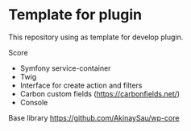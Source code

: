 # Template for plugin
This repository using as template for develop plugin.

Score
 - Symfony service-container
 - Twig
 - Interface for create action and filters
 - Carbon custom fields (https://carbonfields.net/)
 - Console
 
Base library https://github.com/AkinaySau/wp-core 
